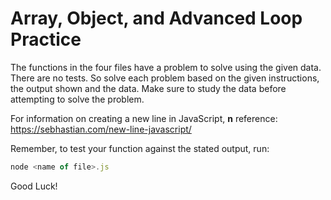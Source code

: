 # Array, Object, and Advanced Loop Practice

The functions in the four files have a problem to solve using the given data. There are no tests. So solve each problem based on the given instructions, the output shown and the data. Make sure to study the data before attempting to solve the problem.

For information on creating a new line in JavaScript, **n** reference:
https://sebhastian.com/new-line-javascript/

Remember, to test your function against the stated output, run:

```js
node <name of file>.js

```

Good Luck!
